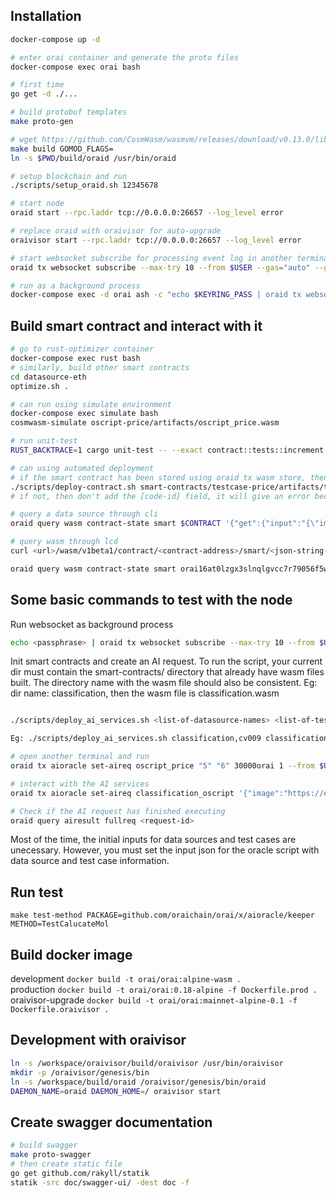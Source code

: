## Installation

```bash
docker-compose up -d

# enter orai container and generate the proto files
docker-compose exec orai bash

# first time
go get -d ./...

# build protobuf templates
make proto-gen

# wget https://github.com/CosmWasm/wasmvm/releases/download/v0.13.0/libwasmvm_muslc.a -O /lib/libwasmvm_muslc.a
make build GOMOD_FLAGS=
ln -s $PWD/build/oraid /usr/bin/oraid

# setup blockchain and run
./scripts/setup_oraid.sh 12345678

# start node
oraid start --rpc.laddr tcp://0.0.0.0:26657 --log_level error

# replace oraid with oraivisor for auto-upgrade
oraivisor start --rpc.laddr tcp://0.0.0.0:26657 --log_level error

# start websocket subscribe for processing event log in another terminal
oraid tx websocket subscribe --max-try 10 --from $USER --gas="auto" --gas-adjustment="1.5" --chain-id=$CHAIN_ID -y

# run as a background process
docker-compose exec -d orai ash -c "echo $KEYRING_PASS | oraid tx websocket subscribe --max-try 10 --from $USER --gas="auto" --gas-adjustment="1.5" --chain-id=$CHAIN_ID -y"
```

## Build smart contract and interact with it

```bash
# go to rust-optimizer container
docker-compose exec rust bash
# similarly, build other smart contracts
cd datasource-eth
optimize.sh .

# can run using simulate environment
docker-compose exec simulate bash
cosmwasm-simulate oscript-price/artifacts/oscript_price.wasm

# run unit-test
RUST_BACKTRACE=1 cargo unit-test -- --exact contract::tests::increment --show-output

# can using automated deployment
# if the smart contract has been stored using oraid tx wasm store, then use the below command with suitable code id
./scripts/deploy-contract.sh smart-contracts/testcase-price/artifacts/testcase_price.wasm "testcase-price 1" '{"ai_data_source":["datasource_eth"],"testcase":["testcase_price"]}' [code_id]
# if not, then don't add the [code-id] field, it will give an error because the smart contract has not had a code id yet.

# query a data source through cli
oraid query wasm contract-state smart $CONTRACT '{"get":{"input":"{\"image\":\"https://encrypted-tbn0.gstatic.com/images?q=tbn:ANd9GcSfx__RoRYzLDgXDiJxYGxLihJC4zoqV3V0xg&usqp=CAU\",\"model\":\"inception_v3\",\"name\":\"test_image\"}"}}'

# query wasm through lcd
curl <url>/wasm/v1beta1/contract/<contract-address>/smart/<json-string-encoded-in-base64>

oraid query wasm contract-state smart orai16at0lzgx3slnqlgvcc7r79056f5wkuczenn09k '{"test":{"input":"{\"image\":\"https://encrypted-tbn0.gstatic.com/images?q=tbn:ANd9GcSfx__RoRYzLDgXDiJxYGxLihJC4zoqV3V0xg&usqp=CAU\",\"model\":\"inception_v3\",\"name\":\"test_image\"}","output":"a","contract":"orai1aysde07zjurpp99jgl4xa7vskr8xnlcfkedkd9"}}'

```

## Some basic commands to test with the node

Run websocket as background process

```bash
echo <passphrase> | oraid tx websocket subscribe --max-try 10 --from $USER --gas="auto" --gas-adjustment="1.5" --chain-id=$CHAIN_ID -y
```

Init smart contracts and create an AI request. To run the script, your current dir must contain the smart-contracts/ directory that already have wasm files built. The directory name with the wasm file should also be consistent. Eg: dir name: classification, then the wasm file is classification.wasm

```bash

./scripts/deploy_ai_services.sh <list-of-datasource-names> <list-of-testcase-names> <oscript-name> <datasource-init-input> <testcase-input> <script-indexing> <path to the oraiwasm directory> <passphrase>

Eg: ./scripts/deploy_ai_services.sh classification,cv009 classification_testcase classification_oscript '' '' '{"ai_data_source":["classification","cv009"],"testcase":["classification_testcase"]}' 1 /workspace/oraiwasm 123456789

# open another terminal and run
oraid tx aioracle set-aireq oscript_price "5" "6" 30000orai 1 --from $USER --chain-id $CHAIN_ID -y

# interact with the AI services
oraid tx aioracle set-aireq classification_oscript '{"image":"https://encrypted-tbn0.gstatic.com/images?q=tbn:ANd9GcSfx__RoRYzLDgXDiJxYGxLihJC4zoqV3V0xg&usqp=CAU","model":"inception_v3","name":"test_image"}' "6" 30000orai 1 --from $USER --chain-id $CHAIN_ID -y

# Check if the AI request has finished executing
oraid query airesult fullreq <request-id>

```

Most of the time, the initial inputs for data sources and test cases are unecessary. However, you must set the input json for the oracle script with data source and test case information.

## Run test

`make test-method PACKAGE=github.com/oraichain/orai/x/aioracle/keeper METHOD=TestCalucateMol`

## Build docker image

development `docker build -t orai/orai:alpine-wasm .`  
production `docker build -t orai/orai:0.18-alpine -f Dockerfile.prod .`  
oraivisor-upgrade `docker build -t orai/orai:mainnet-alpine-0.1 -f Dockerfile.oraivisor .`

## Development with oraivisor

```bash
ln -s /workspace/oraivisor/build/oraivisor /usr/bin/oraivisor
mkdir -p /oraivisor/genesis/bin
ln -s /workspace/build/oraid /oraivisor/genesis/bin/oraid
DAEMON_NAME=oraid DAEMON_HOME=/ oraivisor start
```

## Create swagger documentation

```bash
# build swagger
make proto-swagger
# then create static file
go get github.com/rakyll/statik
statik -src doc/swagger-ui/ -dest doc -f
```
